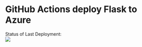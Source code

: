 # GitHub Actions deploy Flask to Azure

Status of Last Deployment:<br>
<img src="https://github.com/kiselev-it/flask-container-action/workflows/Docker-Image-CI/CD/badge.svg?branch=main"><br>
